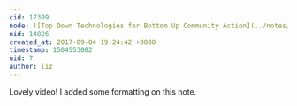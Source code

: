 ```yaml
---
cid: 17309
node: ![Top Down Technologies for Bottom Up Community Action](../notes/bacigalupe/09-04-2017/top-down-technologies-for-bottom-up-community-action)
nid: 14826
created_at: 2017-09-04 19:24:42 +0000
timestamp: 1504553082
uid: 7
author: liz
---
```


Lovely video! I added some formatting on this note. 